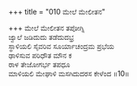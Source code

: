 +++
title = "010 ಮೇಲೆ ಮೇಲೀತನ"

+++
ಮೇಲೆ ಮೇಲೀತನ ತಪೋಗ್ನಿ  
ಜ್ವಾಲೆ ಜಡಿದುದು ತಡೆದುದಭ್ರ  
ಸ್ಥಾಳಿಯಲಿ ಸೈವರಿವ ಸೂರ್ಯಾಚಂದ್ರಮ ಪ್ರಭೆಯ   
ಢಾಳಿಸುವ ಪರಿಧೌತ ಮೌನ ಕ  
ರಾಳ ತೇಜೋಗರ್ಭ ತಪಧೂ  
ಮಾಳಿಯಲಿ ಮೇಘಾಳಿ ಮಸಗಿದುದರಸ ಕೇಳೆಂದ      ॥10॥
